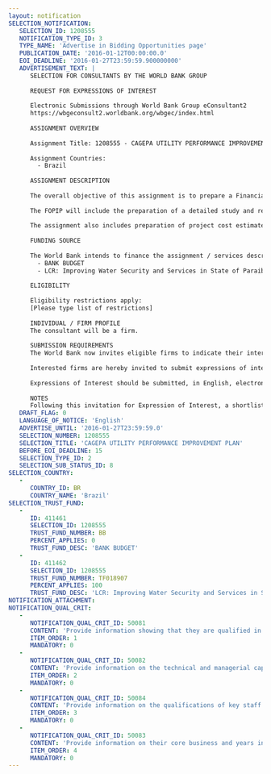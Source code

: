```yaml
---
layout: notification
SELECTION_NOTIFICATION: 
   SELECTION_ID: 1208555
   NOTIFICATION_TYPE_ID: 3
   TYPE_NAME: 'Advertise in Bidding Opportunities page'
   PUBLICATION_DATE: '2016-01-12T00:00:00.0'
   EOI_DEADLINE: '2016-01-27T23:59:59.900000000'
   ADVERTISEMENT_TEXT: |
      SELECTION FOR CONSULTANTS BY THE WORLD BANK GROUP
      
      REQUEST FOR EXPRESSIONS OF INTEREST
      
      Electronic Submissions through World Bank Group eConsultant2
      https://wbgeconsult2.worldbank.org/wbgec/index.html
      
      ASSIGNMENT OVERVIEW
      
      Assignment Title: 1208555 - CAGEPA UTILITY PERFORMANCE IMPROVEMENT PLAN
      
      Assignment Countries:
        - Brazil
      
      ASSIGNMENT DESCRIPTION
      
      The overall objective of this assignment is to prepare a Financial and Operational Performance Improvement Program (FOPIP) for CAGEPA, the State Water Supply and Sewerage Utility of the State of Paraíba, thereby enabling the improvement of water and sewerage services provided by the utility.
      
      The FOPIP will include the preparation of a detailed study and review of the current financial and operational performance, local socioeconomic and affordability issues, institutional structure, long-term investment needs and strategy and short term priority investment needs. The consultant will also prepare detailed terms of reference for the priority actions of the FOPIP for CAGEPA.
      
      The assignment also includes preparation of project cost estimates, project financial projections, environmental impact assessment and Implementation and Procurement Plans.
      
      FUNDING SOURCE
      
      The World Bank intends to finance the assignment / services described below under the following trust fund(s):
        - BANK BUDGET
        - LCR: Improving Water Security and Services in State of Paraiba
      
      ELIGIBILITY
      
      Eligibility restrictions apply:
      [Please type list of restrictions]
      
      INDIVIDUAL / FIRM PROFILE
      The consultant will be a firm. 
      
      SUBMISSION REQUIREMENTS
      The World Bank now invites eligible firms to indicate their interest in providing the services.  Interested firms must provide information indicating that they are qualified to perform the services (brochures, description of similar assignments, experience in similar conditions, availability of appropriate skills among staff, etc. for firms; CV and cover letter for individuals).  Please note that the total size of all attachments should be less than 5MB.  Consultants may associate to enhance their qualifications.
      
      Interested firms are hereby invited to submit expressions of interest.
      
      Expressions of Interest should be submitted, in English, electronically through World Bank Group eTendering (https://wbgeconsult2.worldbank.org/wbgec/index.html)
      
      NOTES
      Following this invitation for Expression of Interest, a shortlist of qualified firms will be formally invited to submit proposals.  Shortlisting and selection will be subject to the availability of funding.
   DRAFT_FLAG: 0
   LANGUAGE_OF_NOTICE: 'English'
   ADVERTISE_UNTIL: '2016-01-27T23:59:59.0'
   SELECTION_NUMBER: 1208555
   SELECTION_TITLE: 'CAGEPA UTILITY PERFORMANCE IMPROVEMENT PLAN'
   BEFORE_EOI_DEADLINE: 15
   SELECTION_TYPE_ID: 2
   SELECTION_SUB_STATUS_ID: 8
SELECTION_COUNTRY: 
   - 
      COUNTRY_ID: BR
      COUNTRY_NAME: 'Brazil'
SELECTION_TRUST_FUND: 
   - 
      ID: 411461
      SELECTION_ID: 1208555
      TRUST_FUND_NUMBER: BB
      PERCENT_APPLIES: 0
      TRUST_FUND_DESC: 'BANK BUDGET'
   - 
      ID: 411462
      SELECTION_ID: 1208555
      TRUST_FUND_NUMBER: TF018907
      PERCENT_APPLIES: 100
      TRUST_FUND_DESC: 'LCR: Improving Water Security and Services in State of ParaÃ&shy;ba'
NOTIFICATION_ATTACHMENT: 
NOTIFICATION_QUAL_CRIT: 
   - 
      NOTIFICATION_QUAL_CRIT_ID: 50081
      CONTENT: 'Provide information showing that they are qualified in the field of the assignment.'
      ITEM_ORDER: 1
      MANDATORY: 0
   - 
      NOTIFICATION_QUAL_CRIT_ID: 50082
      CONTENT: 'Provide information on the technical and managerial capabilities of the firm.'
      ITEM_ORDER: 2
      MANDATORY: 0
   - 
      NOTIFICATION_QUAL_CRIT_ID: 50084
      CONTENT: 'Provide information on the qualifications of key staff.'
      ITEM_ORDER: 3
      MANDATORY: 0
   - 
      NOTIFICATION_QUAL_CRIT_ID: 50083
      CONTENT: 'Provide information on their core business and years in business.'
      ITEM_ORDER: 4
      MANDATORY: 0
---
```

